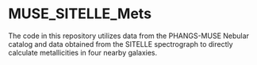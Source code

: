 # MUSE_SITELLE_Mets
The code in this repository utilizes data from the PHANGS-MUSE Nebular catalog and data obtained from the SITELLE spectrograph to directly calculate metallicities in four nearby galaxies.

